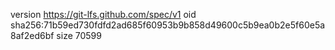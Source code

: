 version https://git-lfs.github.com/spec/v1
oid sha256:71b59ed730fdfd2ad685f60953b9b858d49600c5b9ea0b2e5f60e5a8af2ed6bf
size 70599
